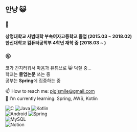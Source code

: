 ## 안냥 😺
### 🏫
**상명대학교 사범대학 부속여자고등학교 졸업 (2015.03 ~ 2018.02)**   
**한신대학교 컴퓨터공학부 4학년 재학 중 (2018.03 ~ )**   

### 😜
코가 간지러워서 마음과 유튜브로 😸 덕질 중...    
학교는 **졸업논문** 쓰는 중   
공부는 **Spring**에 집중하는 중   

📫 How to reach me: pigismile@gmail.com   
🌱 I’m currently learning: Spring, AWS, Kotlin   

<img alt="C" src ="https://img.shields.io/badge/C-A8B9CC.svg?&style=for-the-badge&logo=C&logoColor=FFFFFF"/> <img alt="Java" src ="https://img.shields.io/badge/Java-007396.svg?&style=for-the-badge&logo=Java&logoColor=FFFFFF"/> <img alt="Kotlin" src ="https://img.shields.io/badge/Kotlin-0095D5.svg?&style=for-the-badge&logo=Kotlin&logoColor=FFFFFF"/>   
<img alt="Android" src ="https://img.shields.io/badge/Android-3DDC84.svg?&style=for-the-badge&logo=Android&logoColor=FFFFFF"/> <img alt="Spring" src ="https://img.shields.io/badge/Spring-6DB33F.svg?&style=for-the-badge&logo=Spring&logoColor=FFFFFF"/>    
<img alt="MySQL" src ="https://img.shields.io/badge/MySQL-4479A1.svg?&style=for-the-badge&logo=MySQL&logoColor=FFFFFF"/>   
<img alt="Notion" src ="https://img.shields.io/badge/Notion-000000.svg?&style=for-the-badge&logo=Notion&logoColor=FFFFFF"/>
<!--
**NaHyeonJeong/NaHyeonJeong** is a ✨ _special_ ✨ repository because its `README.md` (this file) appears on your GitHub profile.

Here are some ideas to get you started:
- 📝 Certificate:   
- 🔭 I’m currently working on ...
- 🌱 I’m currently learning ...
- 👯 I’m looking to collaborate on ...
- 🤔 I’m looking for help with ...
- 💬 Ask me about ...
- 📫 How to reach me: ...
- 😄 Pronouns: ...
- ⚡ Fun fact: ...
-->
